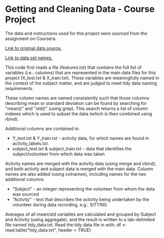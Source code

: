 # Getting and Cleaning Data - Course Project

The data and instructions used for this project were sourced from the assignment on Coursera.

[Link to original data source.](https://archive.ics.uci.edu/ml/datasets/Human+Activity+Recognition+Using+Smartphones)

[Link to data set names.](https://archive.ics.uci.edu/ml/machine-learning-databases/00240/UCI%20HAR%20Dataset.names)

This code first reads a file (features.txt) that contains the full list of variables (i.e.: columns) that are represented in the main data files for this project (X_test.txt & X_train.txt). These variables are meaningfully named in the context of the subject matter, and are judged to meet tidy data naming requirements.

These column names are named consistently such that those columns describing mean or standard deviation can be found by searching for "mean()" and "std()" (using grep).  This search returns a list of column indexes which is used to subset the data (which is then combined using rbind).

Additional columns are contained in:
* Y_test.txt & Y_train.txt - activity data, for which names are found in activity_labels.txt.
* subject_test.txt & subject_train.txt - data that identifies the subject/volunteer from which data was taken

Activity names are merged with the activity data (using merge and cbind), and both activity and subject data is merged with the main data. Column names are also added (using colnames), including names for the two additional columns
* "Subject" - an integer representing the volunteer from whom the data was sourced
* "Activity" - text that describes the activity being undertaken by the volunteer during data recording, e.g.: SITTING

Averages of all mean/std variables are calculated and grouped by Subject and Activity (using aggregate), and the result is written to a tab-delimited file named tidy_data.txt. Read the tidy data file in with:
df <- read.table("tidy_data.txt", header = TRUE)
